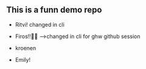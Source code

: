 ## This is a funn demo repo

-   Ritvi! changed in cli

-   Firos!!🙌🏻 -->changed in cli for ghw github session

-   kroenen

-   Emily!
